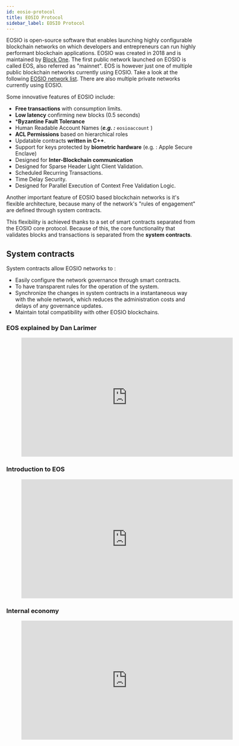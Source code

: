 ```yaml
---
id: eosio-protocol
title: EOSIO Protocol
sidebar_label: EOSIO Protocol
---
```


EOSIO is open-source software that enables launching highly configurable blockchain networks on which developers and entrepreneurs can run highly performant blockchain applications. EOSIO was created in 2018 and is maintained by [Block One](https://block.one/). The first public network launched on EOSIO is called EOS, also referred as "mainnet". EOS is however just one of multiple public blockchain networks currently using EOSIO. Take a look at the following [EOSIO network list](https://guide.eoscostarica.io/docs/eosio-networks). There are also multiple private networks currently using EOSIO.

Some innovative features of EOSIO include:

* **Free transactions** with consumption limits.
* **Low latency** confirming new blocks (0.5 seconds)
* ***Byzantine Fault Tolerance**
* Human Readable Account Names (***e.g. :*** `eosioaccount` )
* **ACL Permissions** based on hierarchical roles
* Updatable contracts **written in C++**.
* Support for keys protected by **biometric hardware** (e.g. : Apple Secure Enclave)
* Designed for **Inter-Blockchain communication**
* Designed for Sparse Header Light Client Validation.
* Scheduled Recurring Transactions.
* Time Delay Security.
* Designed for Parallel Execution of Context Free Validation Logic.

Another important feature of EOSIO based blockchain networks is it's flexible architecture, because many of the network's "rules of engagement" are defined through system contracts.

This flexibility is achieved thanks to a set of smart contracts separated from the EOSIO core protocol. Because of this, the core functionality that validates blocks and transactions is separated from the **system contracts**.

## System contracts
System contracts allow EOSIO networks to :

* Easily configure the network governance through smart contracts.
* To have transparent rules for the operation of the system.
* Synchronize the changes in system contracts in a instantaneous way with the whole network, which reduces the administration costs and delays of any governance updates.
* Maintain total compatibility with other EOSIO blockchains.

### EOS explained by Dan Larimer   

<figure class="video_container">
  <iframe width="560" height="315" src="https://www.youtube.com/embed/xkXuFeN-KMw" frameborder="0" allowfullscreen="true"> </iframe>
</figure>

### Introduction to EOS

<figure class="video_container">
  <iframe width="560" height="315" src="https://www.youtube.com/embed/IjrDj6KQGe8" frameborder="0" allowfullscreen="true"> </iframe>
</figure>

### Internal economy

<figure class="video_container">
  <iframe width="560" height="315" src="https://www.youtube.com/embed/2EgBTvUeH30" frameborder="0" allowfullscreen="true"> </iframe>
</figure>
